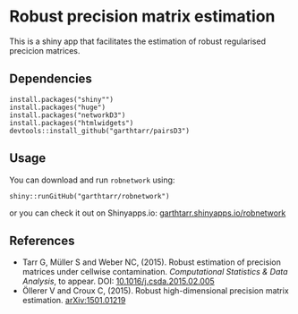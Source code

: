 # Robust precision matrix estimation

This is a shiny app that facilitates the estimation of robust regularised precicion matrices.

## Dependencies

```
install.packages("shiny"")
install.packages("huge")
install.packages("networkD3")
install.packages("htmlwidgets")
devtools::install_github("garthtarr/pairsD3")
```

## Usage

You can download and run `robnetwork` using:

```
shiny::runGitHub("garthtarr/robnetwork")
```

or you can check it out on Shinyapps.io: [garthtarr.shinyapps.io/robnetwork](https://garthtarr.shinyapps.io/robnetwork)

## References

- Tarr G, Müller S and Weber NC, (2015). Robust estimation of precision matrices under cellwise contamination. *Computational Statistics & Data Analysis*, to appear. DOI: [10.1016/j.csda.2015.02.005](http://dx.doi.org/10.1016/j.csda.2015.02.005)
- Öllerer V and Croux C, (2015). Robust high-dimensional precision matrix estimation. [arXiv:1501.01219](http://arxiv.org/abs/1501.01219v1)



